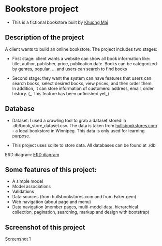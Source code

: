 # Bookstore project

- This is a fictional bookstore built by [Khuong Mai](mailto:khuongngoc1518@gmail.com)

## Description of the project

A client wants to build an online bookstore. The project includes two stages:

- First stage: client wants a website can show all book information like: title, author, publisher, price, publication date. Books can be categorized by genres, popular, ... and users can search to find books

- Second stage: they want the system can have features that users can search books, select desired books, view prices, and then order them. In addition, it can store information of customers: address, email, order history. (_ This feature has been unfinished yet_)

## Database

- Dataset: I used a crawling tool to grab a dataset stored in .db/book_store_dataset.csv. The data is taken from [hullsbookstores.com](https://hullsbookstores.com) - a local bookstore in Winnipeg. This data is only used for learning purpose.

- This project uses sqlite to store data. All databases can be found at ./db

ERD diagram:
[ERD diagram](/db/book_store_intro_project.png)

## Some features of this project:

- A simple model
- Model associations
- Validations
- Data sources (from hullsbookstores.com and from Faker gem)
- Web navigation (about page and menu)
- Data navigation (member pages, multi-model data, hierarchical collection, pagination, searching, markup and design with bootstrap)

## Screenshot of this project

[Screenshot 1](/db/bookstore.jpg)

